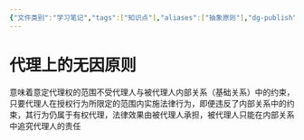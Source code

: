```yaml
---
{"文件类别":"学习笔记","tags":["知识点"],"aliases":["抽象原则"],"dg-publish":true,"permalink":"/学习笔记studyup/知识点cheese/无因原则/","dgPassFrontmatter":true,"created":"2024-08-20T21:41:58.740+08:00","updated":"2024-10-13T17:32:54.696+08:00"}
---
```


# 代理上的无因原则
意味着意定代理权的范围不受代理人与被代理人内部关系（基础关系）中的约束，只要代理人在授权行为所限定的范围内实施法律行为，即便违反了内部关系中的约束，其行为仍属于有权代理，法律效果由被代理人承担，被代理人只能在内部关系中追究代理人的责任